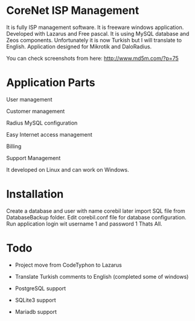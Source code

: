 # CoreNet ISP Management

It is fully ISP management software. It is freeware windows application. Developed with Lazarus and Free pascal. It is using MySQL database and Zeos components. Unfortunately  it is now Turkish but I will translate to English. Application designed for Mikrotik and DaloRadius.

You can check screenshots from here:  http://www.md5m.com/?p=75

# Application Parts 

User management

Customer management

Radius MySQL configuration

Easy Internet access management

Billing

Support Management

It developed on Linux and can work on Windows.

# Installation

Create a database and user with name corebil later import SQL file from DatabaseBackup folder. Edit corebil.conf file for database configuration. Run application login wit username 1 and password 1 Thats All.

# Todo

+ Project move from CodeTyphon to Lazarus

- Translate Turkish comments to English (completed some of windows)

- PostgreSQL support

- SQLite3 support

- Mariadb support


